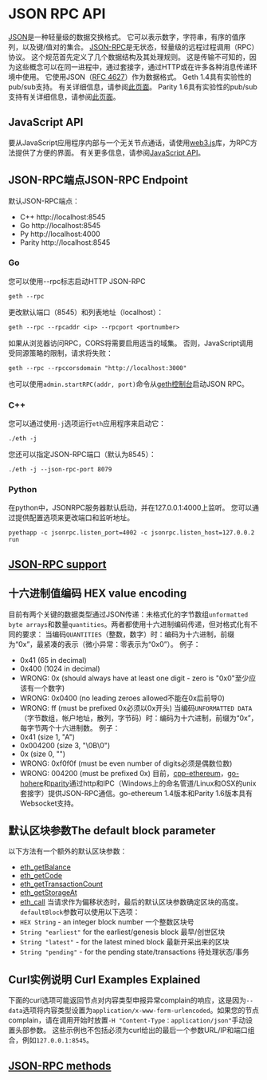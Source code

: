 # JSON RPC API
[JSON](http://json.org/)是一种轻量级的数据交换格式。 它可以表示数字，字符串，有序的值序列，以及键/值对的集合。
[JSON-RPC](http://www.jsonrpc.org/specification)是无状态，轻量级的远程过程调用（RPC）协议。 这个规范首先定义了几个数据结构及其处理规则。 这是传输不可知的，因为这些概念可以在同一进程中，通过套接字，通过HTTP或在许多各种消息传递环境中使用。 它使用JSON（[RFC 4627](http://www.ietf.org/rfc/rfc4627.txt)）作为数据格式。
Geth 1.4具有实验性的pub/sub支持。 有关详细信息，请参阅[此页面](https://github.com/ethereum/go-ethereum/wiki/RPC-PUB-SUB)。
Parity 1.6具有实验性的pub/sub支持有关详细信息，请参阅[此页面](https://github.com/paritytech/parity/wiki/JSONRPC-Eth-Pub-Sub-Module)。
## JavaScript API
要从JavaScript应用程序内部与一个无关节点通话，请使用[web3.js](https://github.com/ethereum/web3.js)库，为RPC方法提供了方便的界面。 有关更多信息，请参阅[JavaScript API](https://github.com/ethereum/wiki/wiki/JavaScript-API)。
## JSON-RPC端点JSON-RPC Endpoint
默认JSON-RPC端点：
* C++	http://localhost:8545
* Go	http://localhost:8545
* Py	http://localhost:4000
* Parity	http://localhost:8545
### Go
您可以使用--rpc标志启动HTTP JSON-RPC
```
geth --rpc
```
更改默认端口（8545）和列表地址（localhost）：
```
geth --rpc --rpcaddr <ip> --rpcport <portnumber>
```
如果从浏览器访问RPC，CORS将需要启用适当的域集。 否则，JavaScript调用受同源策略的限制，请求将失败：
```
geth --rpc --rpccorsdomain "http://localhost:3000"
```
也可以使用`admin.startRPC(addr, port)`命令从[geth控制台](https://github.com/ethereum/go-ethereum/wiki/JavaScript-Console)启动JSON RPC。
### C++
您可以通过使用`-j`选项运行`eth`应用程序来启动它：
```
./eth -j
```
您还可以指定JSON-RPC端口（默认为8545）：
```
./eth -j --json-rpc-port 8079
```
### Python
在python中，JSONRPC服务器默认启动，并在127.0.0.1:4000上监听。
您可以通过提供配置选项来更改端口和监听地址。
```
pyethapp -c jsonrpc.listen_port=4002 -c jsonrpc.listen_host=127.0.0.2 run
```
## [JSON-RPC support](https://github.com/ethereum/wiki/wiki/JSON-RPC#json-rpc-support)
## 十六进制值编码 HEX value encoding
目前有两个关键的数据类型通过JSON传递：未格式化的字节数组`unformatted byte arrays`和数量`quantities`。两者都使用十六进制编码传递，但对格式化有不同的要求：
当编码`QUANTITIES`（整数，数字）时：编码为十六进制，前缀为“0x”，最紧凑的表示（微小异常：零表示为“0x0”）。 例子：
* 0x41 (65 in decimal)
* 0x400 (1024 in decimal)
* WRONG: 0x (should always have at least one digit - zero is "0x0"至少应该有一个数字)
* WRONG: 0x0400 (no leading zeroes allowed不能在0x后前导0)
* WRONG: ff (must be prefixed 0x必须以0x开头)
当编码`UNFORMATTED DATA`（字节数组，帐户地址，散列，字节码）时：编码为十六进制，前缀为“0x”，每字节两个十六进制数。 例子：
* 0x41 (size 1, "A")
* 0x004200 (size 3, "\0B\0")
* 0x (size 0, "")
* WRONG: 0xf0f0f (must be even number of digits必须是偶数位数)
* WRONG: 004200 (must be prefixed 0x)
目前，[cpp-ethereum](https://github.com/ethereum/cpp-ethereum)，[go-hohere](https://github.com/ethereum/go-ethereum)和[parity](https://github.com/paritytech/parity)通过http和IPC（Windows上的命名管道/Linux和OSX的unix套接字）提供JSON-RPC通信。go-ethereum 1.4版本和Parity 1.6版本具有Websocket支持。
## 默认区块参数The default block parameter
以下方法有一个额外的默认区块参数：
* [eth_getBalance](https://github.com/ethereum/wiki/wiki/JSON-RPC#eth_getbalance)
* [eth_getCode](https://github.com/ethereum/wiki/wiki/JSON-RPC#eth_getcode)
* [eth_getTransactionCount](https://github.com/ethereum/wiki/wiki/JSON-RPC#eth_gettransactioncount)
* [eth_getStorageAt](https://github.com/ethereum/wiki/wiki/JSON-RPC#eth_getstorageat)
* [eth_call](https://github.com/ethereum/wiki/wiki/JSON-RPC#eth_call)
当请求作为偏移状态时，最后的默认区块参数确定区块的高度。
`defaultBlock`参数可以使用以下选项：
* `HEX String` - an integer block number 一个整数区块号
* `String "earliest"` for the earliest/genesis block 最早/创世区块
* `String "latest"` - for the latest mined block 最新开采出来的区块
* `String "pending"` - for the pending state/transactions 待处理状态/事务
## Curl实例说明 Curl Examples Explained
下面的curl选项可能返回节点对内容类型申报异常complain的响应，这是因为`--data`选项将内容类型设置为`application/x-www-form-urlencoded`。如果您的节点complain，请在调用开始时放置`-H "Content-Type：application/json"`手动设置头部参数。
这些示例也不包括必须为curl给出的最后一个参数URL/IP和端口组合，例如`127.0.0.1:8545`。
## [JSON-RPC methods](https://github.com/ethereum/wiki/wiki/JSON-RPC#json-rpc-methods)